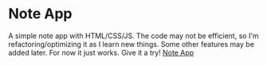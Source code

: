 # Note App
A simple note app with HTML/CSS/JS. The code may not be efficient, so I'm refactoring/optimizing it as I learn new things. Some other features may be added later. For now it just works. Give it a try! 
[Note App](https://scriptax.github.io/noteapp/)